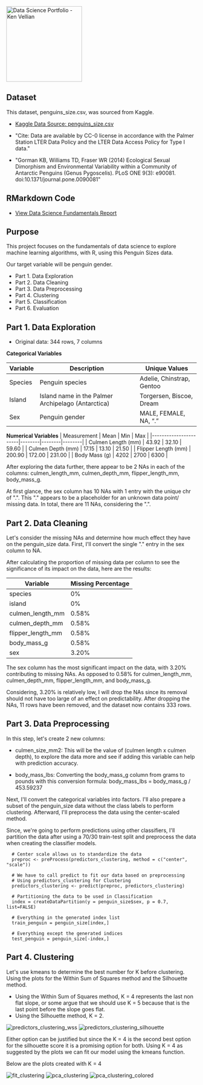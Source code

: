 <img src="assets/img/headshot_circle_cropped.png" alt="Data Science Portfolio - Ken Vellian" width="200" height="200">

## Dataset

This dataset, penguins_size.csv, was sourced from Kaggle.
- [Kaggle Data Source: penguins_size.csv](https://www.kaggle.com/datasets/parulpandey/palmer-archipelago-antarctica-penguin-data)

- "Cite: Data are available by CC-0 license in accordance with the Palmer Station LTER Data Policy and the LTER Data Access Policy for Type I data."

- "Gorman KB, Williams TD, Fraser WR (2014) Ecological Sexual Dimorphism and Environmental Variability within a Community of Antarctic Penguins (Genus Pygoscelis). PLoS ONE 9(3): e90081. doi:10.1371/journal.pone.0090081"

## RMarkdown Code

- [View Data Science Fundamentals Report]()

## Purpose

This project focuses on the fundamentals of data science to explore machine learning algorithms, with R, using this Penguin Sizes data.


Our target variable will be penguin gender.


- Part 1. Data Exploration
- Part 2. Data Cleaning
- Part 3. Data Preprocessing
- Part 4. Clustering
- Part 5. Classification 
- Part 6. Evaluation


## Part 1. Data Exploration

- Original data: 344 rows, 7 columns

**Categorical Variables**

| Variable    | Description                                           | Unique Values                      |
|-------------|-------------------------------------------------------|------------------------------------|
| Species     | Penguin species                                      | Adelie, Chinstrap, Gentoo         |
| Island      | Island name in the Palmer Archipelago (Antarctica)   | Torgersen, Biscoe, Dream           |
| Sex         | Penguin gender                                       | MALE, FEMALE, NA, “.”              |

**Numerical Variables**
| Measurement           | Mean   | Min    | Max    |
|-----------------------|--------|--------|--------|
| Culmen Length (mm)    | 43.92  | 32.10  | 59.60  |
| Culmen Depth (mm)     | 17.15  | 13.10  | 21.50  |
| Flipper Length (mm)   | 200.90 | 172.00 | 231.00 |
| Body Mass (g)         | 4202   | 2700   | 6300   |

After exploring the data further, there appear to be 2 NAs in each of the columns:
culmen_length_mm, culmen_depth_mm, flipper_length_mm, body_mass_g. 


At first glance, the sex column has 10 NAs with 1 entry with the unique chr of ".". This "." appears to be a placeholder for an unknown data point/ missing data. In total, there are 11 NAs, considering the ".".


## Part 2. Data Cleaning

Let's consider the missing NAs and determine how much effect they have on the penguin_size data. First, I'll convert the single "." entry in the sex column to NA.

After calculating the proportion of missing data per column to see the significance of its impact on the data, here are the results:

| Variable            | Missing Percentage |
|---------------------|--------------------|
| species             | 0%                 |
| island              | 0%                 |
| culmen_length_mm    | 0.58%              |
| culmen_depth_mm     | 0.58%              |
| flipper_length_mm   | 0.58%              |
| body_mass_g         | 0.58%              |
| sex                 | 3.20%              |

The sex column has the most significant impact on the data, with 3.20% contributing to missing NAs. As opposed to 0.58% for culmen_length_mm, culmen_depth_mm, flipper_length_mm, and body_mass_g.


Considering, 3.20% is relatively low, I will drop the NAs since its removal should not have too large of an effect on predictability. After dropping the NAs, 11 rows have been removed, and the dataset now contains 333 rows.


## Part 3. Data Preprocessing

In this step, let's create 2 new columns:
- culmen_size_mm2: This will be the value of (culmen length x culmen depth), to explore the data more and see if adding this variable can help with prediction accuracy.

  
- body_mass_lbs: Converting the body_mass_g column from grams to pounds with this conversion formula: body_mass_lbs = body_mass_g / 453.59237

Next, I'll convert the categorical variables into factors. I'll also prepare a subset of the penguin_size data without the class labels to perform clustering. Afterward, I'll preprocess the data using the center-scaled method.

Since, we're going to perform predictions using other classifiers, I'll partition the data after using a 70/30 train-test split and preprocess the data when creating the classifier models.

      # Center scale allows us to standardize the data
      preproc <- preProcess(predictors_clustering, method = c("center", "scale"))
      
      # We have to call predict to fit our data based on preprocessing
      # Using predictors_clustering for Clustering
      predictors_clustering <- predict(preproc, predictors_clustering)
      
      # Partitioning the data to be used in Classification
      index = createDataPartition(y = penguin_size$sex, p = 0.7, list=FALSE)
      
      # Everything in the generated index list
      train_penguin = penguin_size[index,]
      
      # Everything except the generated indices
      test_penguin = penguin_size[-index,]

## Part 4. Clustering

Let's use kmeans to determine the best number for K before clustering. Using the plots for the Within Sum of Squares method and the Silhouette method.
- Using the Within Sum of Squares method, K = 4 represents the last non flat slope, or some argue that we should use K = 5 because that is the last point before the slope goes flat.
- Using the Silhouette method, K = 2.

<img src="assets/img/predictors_clustering_wss.png" alt="predictors_clustering_wss">
<img src="assets/img/predictors_clustering_silhouette.png" alt="predictors_clustering_silhouette">


Either option can be justified but since the K = 4 is the second best option for the silhouette score it is a promising option for both. Using K = 4 as suggested by the plots we can fit our model using the kmeans function.

Below are the plots created with K = 4


<img src="assets/img/fit_clustering.png" alt="fit_clustering">
<img src="assets/img/pca_clustering.png" alt="pca_clustering">
<img src="assets/img/pca_clustering_colored.png" alt="pca_clustering_colored">









